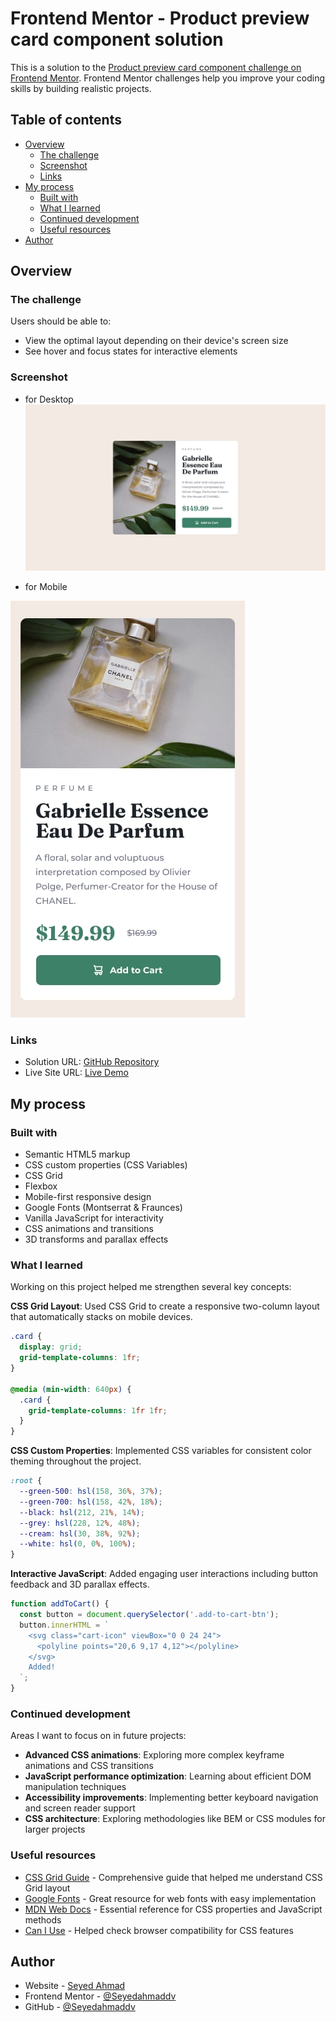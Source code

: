 # Frontend Mentor - Product preview card component solution

This is a solution to the [Product preview card component challenge on Frontend Mentor](https://www.frontendmentor.io/challenges/product-preview-card-component-GO7UmttRfa). Frontend Mentor challenges help you improve your coding skills by building realistic projects.

## Table of contents

- [Overview](#overview)
  - [The challenge](#the-challenge)
  - [Screenshot](#screenshot)
  - [Links](#links)
- [My process](#my-process)
  - [Built with](#built-with)
  - [What I learned](#what-i-learned)
  - [Continued development](#continued-development)
  - [Useful resources](#useful-resources)
- [Author](#author)

## Overview

### The challenge

Users should be able to:

- View the optimal layout depending on their device's screen size
- See hover and focus states for interactive elements

### Screenshot
- for Desktop
![Product Preview Card for desktop](./design/desktop-design.jpg)

- for Mobile

![Product Preview Card for mobile](./design/mobile-design.jpg)

### Links

- Solution URL: [GitHub Repository](https://github.com/seyedahmaddv/Product-preview-card-component-)
- Live Site URL: [Live Demo](https://your-live-site-url.com)

## My process

### Built with

- Semantic HTML5 markup
- CSS custom properties (CSS Variables)
- CSS Grid
- Flexbox
- Mobile-first responsive design
- Google Fonts (Montserrat & Fraunces)
- Vanilla JavaScript for interactivity
- CSS animations and transitions
- 3D transforms and parallax effects

### What I learned

Working on this project helped me strengthen several key concepts:

**CSS Grid Layout**: Used CSS Grid to create a responsive two-column layout that automatically stacks on mobile devices.

```css
.card {
  display: grid;
  grid-template-columns: 1fr;
}

@media (min-width: 640px) {
  .card {
    grid-template-columns: 1fr 1fr;
  }
}
```

**CSS Custom Properties**: Implemented CSS variables for consistent color theming throughout the project.

```css
:root {
  --green-500: hsl(158, 36%, 37%);
  --green-700: hsl(158, 42%, 18%);
  --black: hsl(212, 21%, 14%);
  --grey: hsl(228, 12%, 48%);
  --cream: hsl(30, 38%, 92%);
  --white: hsl(0, 0%, 100%);
}
```

**Interactive JavaScript**: Added engaging user interactions including button feedback and 3D parallax effects.

```js
function addToCart() {
  const button = document.querySelector('.add-to-cart-btn');
  button.innerHTML = `
    <svg class="cart-icon" viewBox="0 0 24 24">
      <polyline points="20,6 9,17 4,12"></polyline>
    </svg>
    Added!
  `;
}
```

### Continued development

Areas I want to focus on in future projects:

- **Advanced CSS animations**: Exploring more complex keyframe animations and CSS transitions
- **JavaScript performance optimization**: Learning about efficient DOM manipulation techniques
- **Accessibility improvements**: Implementing better keyboard navigation and screen reader support
- **CSS architecture**: Exploring methodologies like BEM or CSS modules for larger projects

### Useful resources

- [CSS Grid Guide](https://css-tricks.com/snippets/css/complete-guide-grid/) - Comprehensive guide that helped me understand CSS Grid layout
- [Google Fonts](https://fonts.google.com/) - Great resource for web fonts with easy implementation
- [MDN Web Docs](https://developer.mozilla.org/) - Essential reference for CSS properties and JavaScript methods
- [Can I Use](https://caniuse.com/) - Helped check browser compatibility for CSS features

## Author

- Website - [Seyed Ahmad](https://www.linkedin.com/in/seyedahmaddv/)
- Frontend Mentor - [@Seyedahmaddv](https://www.frontendmentor.io/profile/Seyedahmaddv)
- GitHub - [@Seyedahmaddv](https://github.com/Seyedahmaddv)